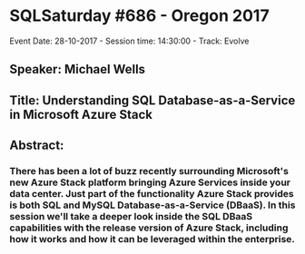 # SQLSaturday #686 - Oregon 2017
Event Date: 28-10-2017 - Session time: 14:30:00 - Track: Evolve
## Speaker: Michael Wells
## Title: Understanding SQL Database-as-a-Service in Microsoft Azure Stack
## Abstract:
### There has been a lot of buzz recently surrounding Microsoft's new Azure Stack platform bringing Azure Services inside your data center.  Just part of the functionality Azure Stack provides is both SQL and MySQL Database-as-a-Service (DBaaS).  In this session we'll take a deeper look inside the SQL DBaaS capabilities with the release version of Azure Stack, including how it works and how it can be leveraged within the enterprise.
